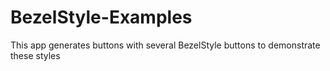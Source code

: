 BezelStyle-Examples
===================

This app generates buttons with several BezelStyle buttons to demonstrate these styles